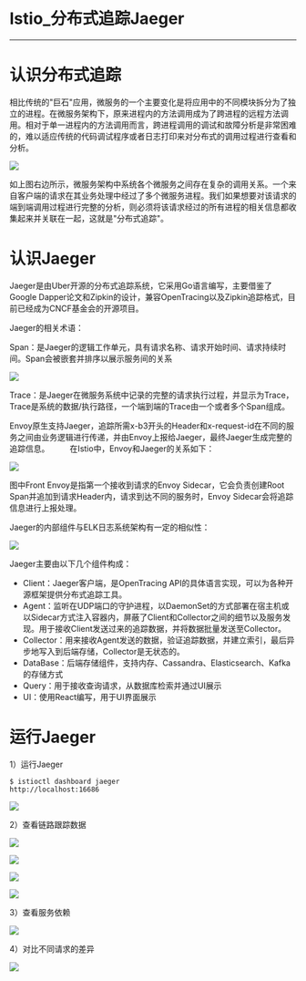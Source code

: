# Istio_分布式追踪Jaeger

----

# 认识分布式追踪

相比传统的"巨石"应用，微服务的一个主要变化是将应用中的不同模块拆分为了独立的进程。在微服务架构下，原来进程内的方法调用成为了跨进程的远程方法调用。相对于单一进程内的方法调用而言，跨进程调用的调试和故障分析是非常困难的，难以适应传统的代码调试程序或者日志打印来对分布式的调用过程进行查看和分析。

![](../images/2022/08/20220811154542.png)

如上图右边所示，微服务架构中系统各个微服务之间存在复杂的调用关系。一个来自客户端的请求在其业务处理中经过了多个微服务进程。我们如果想要对该请求的端到端调用过程进行完整的分析，则必须将该请求经过的所有进程的相关信息都收集起来并关联在一起，这就是"分布式追踪"。

# 认识Jaeger

Jaeger是由Uber开源的分布式追踪系统，它采用Go语言编写，主要借鉴了Google Dapper论文和Zipkin的设计，兼容OpenTracing以及Zipkin追踪格式，目前已经成为CNCF基金会的开源项目。

Jaeger的相关术语：

Span：是Jaeger的逻辑工作单元，具有请求名称、请求开始时间、请求持续时间。Span会被嵌套并排序以展示服务间的关系

![](../images/2022/08/20220811154620.png)

Trace：是Jaeger在微服务系统中记录的完整的请求执行过程，并显示为Trace，Trace是系统的数据/执行路径，一个端到端的Trace由一个或者多个Span组成。

Envoy原生支持Jaeger，追踪所需x-b3开头的Header和x-request-id在不同的服务之间由业务逻辑进行传递，并由Envoy上报给Jaeger，最终Jaeger生成完整的追踪信息。
　　
在Istio中，Envoy和Jaeger的关系如下：

![](../images/2022/08/20220811154848.png)

图中Front Envoy是指第一个接收到请求的Envoy Sidecar，它会负责创建Root Span并追加到请求Header内，请求到达不同的服务时，Envoy Sidecar会将追踪信息进行上报处理。

Jaeger的内部组件与ELK日志系统架构有一定的相似性：

![](../images/2022/08/20220811154918.png)

Jaeger主要由以下几个组件构成：

+	Client：Jaeger客户端，是OpenTracing API的具体语言实现，可以为各种开源框架提供分布式追踪工具。
+	Agent：监听在UDP端口的守护进程，以DaemonSet的方式部署在宿主机或以Sidecar方式注入容器内，屏蔽了Client和Collector之间的细节以及服务发现。用于接收Client发送过来的追踪数据，并将数据批量发送至Collector。
+	Collector：用来接收Agent发送的数据，验证追踪数据，并建立索引，最后异步地写入到后端存储，Collector是无状态的。
+	DataBase：后端存储组件，支持内存、Cassandra、Elasticsearch、Kafka的存储方式
+	Query：用于接收查询请求，从数据库检索并通过UI展示
+	UI：使用React编写，用于UI界面展示

# 运行Jaeger

1）运行Jaeger

```
$ istioctl dashboard jaeger       
http://localhost:16686
```

![](../images/2022/08/20220811155105.png)

2）查看链路跟踪数据

![](../images/2022/08/20220811155127.png)

![](../images/2022/08/20220811155149.png)

![](../images/2022/08/20220811155200.png)

![](../images/2022/08/20220811155208.png)

3）查看服务依赖

![](../images/2022/08/20220811155218.png)

4）对比不同请求的差异

![](../images/2022/08/20220811155243.png)
